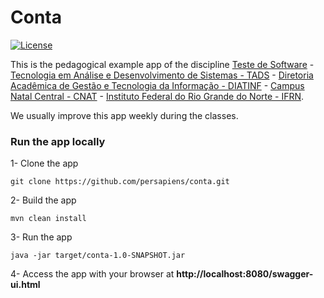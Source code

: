 Conta
=======
[![License](http://img.shields.io/:license-apache-blue.svg)](http://www.apache.org/licenses/LICENSE-2.0.html)

This is the pedagogical example app of the discipline [Teste de Software](https://github.com/persapiens/ifrn-test) - [Tecnologia em Análise e Desenvolvimento de Sistemas - TADS](https://sites.google.com/escolar.ifrn.edu.br/diatinf/cursos/superiores/an%C3%A1lise-e-desenvolvimento-de-sistemas?authuser=0) - [Diretoria Acadêmica de Gestão e Tecnologia da Informação - DIATINF](https://diatinf.ifrn.edu.br) - [Campus Natal Central - CNAT](https://portal.ifrn.edu.br/campus/natalcentral) - [Instituto Federal do Rio Grande do Norte - IFRN](https://portal.ifrn.edu.br/).

We usually improve this app weekly during the classes.

### Run the app locally

1- Clone the app
```Shell
git clone https://github.com/persapiens/conta.git
```

2- Build the app
```Shell
mvn clean install
```

3- Run the app
```Shell
java -jar target/conta-1.0-SNAPSHOT.jar
```

4- Access the app with your browser at **http://localhost:8080/swagger-ui.html**


